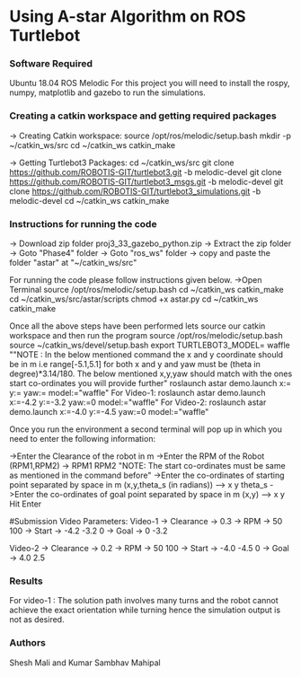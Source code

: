 # Using A-star Algorithm on ROS Turtlebot


### Software Required
Ubuntu 18.04
ROS Melodic
For this project you will need to install the rospy, numpy, matplotlib and gazebo to run the simulations.


### Creating a catkin workspace and getting required packages
-> Creating Catkin workspace:
source /opt/ros/melodic/setup.bash
mkdir -p ~/catkin_ws/src
cd ~/catkin_ws
catkin_make

-> Getting Turtlebot3 Packages:
cd ~/catkin_ws/src
git clone https://github.com/ROBOTIS-GIT/turtlebot3.git -b melodic-devel
git clone https://github.com/ROBOTIS-GIT/turtlebot3_msgs.git -b melodic-devel
git clone https://github.com/ROBOTIS-GIT/turtlebot3_simulations.git -b melodic-devel
cd ~/catkin_ws
catkin_make


### Instructions for running the code

-> Download zip folder proj3_33_gazebo_python.zip
-> Extract the zip folder
-> Goto "Phase4" folder
-> Goto "ros_ws" folder
-> copy and paste the folder "astar" at "~/catkin_ws/src"

For running the code please follow instructions given below.
->Open Terminal
source /opt/ros/melodic/setup.bash
cd ~/catkin_ws
catkin_make
cd ~/catkin_ws/src/astar/scripts
chmod +x astar.py
cd ~/catkin_ws
catkin_make

Once all the above steps have been performed lets source our catkin workspace and then run the program
source /opt/ros/melodic/setup.bash
source ~/catkin_ws/devel/setup.bash
export TURTLEBOT3_MODEL= waffle
""NOTE : In the below mentioned command the x and y coordinate should be in m i.e range[-5.1,5.1] for both x and y and yaw must be (theta in degree)*3.14/180. The below mentioned x,y,yaw should match with the ones start co-ordinates you will provide further" 
roslaunch astar demo.launch x:=<start point x-coordinate in m> y:=<start point y-coordinate in m> yaw:=<start angle of robot> model:="waffle"
For Video-1:
roslaunch astar demo.launch x:=-4.2  y:=-3.2 yaw:=0 model:="waffle"
For Video-2:
roslaunch astar demo.launch x:=-4.0  y:=-4.5 yaw:=0 model:="waffle"


Once you run the environment a second terminal will pop up in which you need to enter the following information:

->Enter the Clearance of the robot in m
->Enter the RPM of the Robot (RPM1,RPM2) -> RPM1 RPM2
"NOTE: The start co-ordinates must be same as mentioned in the command before"
->Enter the co-ordinates of starting point separated by space in m (x,y,theta_s (in radians)) --> x y theta_s
->Enter the co-ordinates of goal point separated by space in m  (x,y) --> x y 
Hit Enter

#Submission Video Parameters:
Video-1
-> Clearance -> 0.3
-> RPM -> 50 100
-> Start -> -4.2 -3.2 0
-> Goal -> 0 -3.2

Video-2
-> Clearance -> 0.2
-> RPM -> 50 100
-> Start -> -4.0 -4.5 0
-> Goal -> 4.0 2.5

### Results
For video-1 : The solution path involves many turns and the robot cannot achieve the exact orientation while turning hence the simulation output is not as desired.

### Authors 
Shesh Mali and Kumar Sambhav Mahipal
